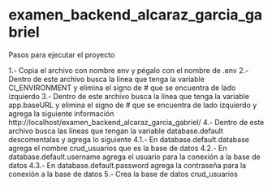 # examen_backend_alcaraz_garcia_gabriel

Pasos para ejecutar el proyecto

1.- Copia el archivo con nombre env y pégalo con el nombre de .env
2.- Dentro de este archivo busca la línea que tenga la variable CI_ENVIRONMENT y elimina el signo de # que se encuentra de lado izquierdo
3.- Dentro de este archivo busca la línea que tenga la variable app.baseURL y elimina el signo de # que se encuentra de lado izquierdo y agrega la siguiente información http://localhost/examen_backend_alcaraz_garcia_gabriel/
4.- Dentro de este archivo busca las líneas que tengan la variable database.default descomentalas y agrega lo siguiente
	4.1.- En database.default.database agrega el nombre crud_usuarios que es la base de datos
	4.2.- En database.default.username agrega el usuario para la conexión a la base de datos
	4.3.- En database.default.password agrega la contraseña para la conexión a la base de datos
5.- Crea la base de datos crud_usuarios
